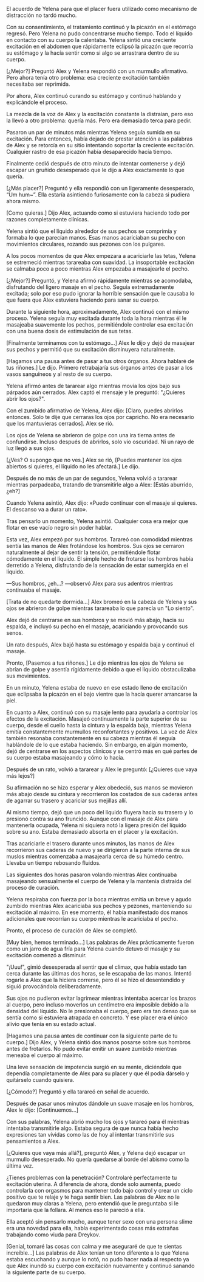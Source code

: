 
El acuerdo de Yelena para que el placer fuera utilizado como mecanismo de distracción no tardó mucho.

Con su consentimiento, el tratamiento continuó y la picazón en el estómago regresó. Pero Yelena no pudo concentrarse mucho tiempo. Todo el líquido en contacto con su cuerpo la calentaba. Yelena sintió una creciente excitación en el abdomen que rápidamente eclipsó la picazón que recorría su estómago y la hacía sentir como si algo se arrastrara dentro de su cuerpo.

[¿Mejor?] Preguntó Alex y Yelena respondió con un murmullo afirmativo. Pero ahora tenía otro problema: esa creciente excitación también necesitaba ser reprimida.

Por ahora, Alex continuó curando su estómago y continuó hablando y explicándole el proceso.

La mezcla de la voz de Alex y la excitación constante la distraían, pero eso la llevó a otro problema: quería más. Pero era demasiado terca para pedir.

Pasaron un par de minutos más mientras Yelena seguía sumida en su excitación. Para entonces, había dejado de prestar atención a las palabras de Alex y se retorcía en su sitio intentando soportar la creciente excitación. Cualquier rastro de esa picazón había desaparecido hacía tiempo.

Finalmente cedió después de otro minuto de intentar contenerse y dejó escapar un gruñido desesperado que le dijo a Alex exactamente lo que quería.

[¿Más placer?] Preguntó y ella respondió con un ligeramente desesperado, “Um hum~”. Ella estaría asintiendo furiosamente con la cabeza si pudiera ahora mismo.

[Como quieras.] Dijo Alex, actuando como si estuviera haciendo todo por razones completamente clínicas.

Yelena sintió que el líquido alrededor de sus pechos se comprimía y formaba lo que parecían manos. Esas manos acariciaban su pecho con movimientos circulares, rozando sus pezones con los pulgares.

A los pocos momentos de que Alex empezara a acariciarle las tetas, Yelena se estremeció mientras tarareaba con suavidad. La insoportable excitación se calmaba poco a poco mientras Alex empezaba a masajearle el pecho.

[¿Mejor?] Preguntó, y Yelena afirmó rápidamente mientras se acomodaba, disfrutando del ligero masaje en el pecho. Seguía extremadamente excitada; solo por eso pudo ignorar la horrible sensación que le causaba lo que fuera que Alex estuviera haciendo para sanar su cuerpo.

Durante la siguiente hora, aproximadamente, Alex continuó con el mismo proceso. Yelena seguía muy excitada durante toda la hora mientras él le masajeaba suavemente los pechos, permitiéndole controlar esa excitación con una buena dosis de estimulación de sus tetas.

[Finalmente terminamos con tu estómago…] Alex le dijo y dejó de masajear sus pechos y permitió que su excitación disminuyera naturalmente.

[Hagamos una pausa antes de pasar a tus otros órganos. Ahora hablaré de tus riñones.] Le dijo. Primero retrabajaría sus órganos antes de pasar a los vasos sanguíneos y al resto de su cuerpo.

Yelena afirmó antes de tararear algo mientras movía los ojos bajo sus párpados aún cerrados. Alex captó el mensaje y le preguntó: "¿Quieres abrir los ojos?".

Con el zumbido afirmativo de Yelena, Alex dijo: [Claro, puedes abrirlos entonces. Solo te dije que cerraras los ojos por capricho. No era necesario que los mantuvieras cerrados]. Alex se rió.

Los ojos de Yelena se abrieron de golpe con una ira tierna antes de confundirse. Incluso después de abrirlos, solo vio oscuridad. Ni un rayo de luz llegó a sus ojos.

[¿Ves? O supongo que no ves.] Alex se rió, [Puedes mantener los ojos abiertos si quieres, el líquido no les afectará.] Le dijo.

Después de no más de un par de segundos, Yelena volvió a tararear mientras parpadeaba, tratando de transmitirle algo a Alex: [Estás aburrido, ¿eh?]

Cuando Yelena asintió, Alex dijo: «Puedo continuar con el masaje si quieres. El descanso va a durar un rato».

Tras pensarlo un momento, Yelena asintió. Cualquier cosa era mejor que flotar en ese vacío negro sin poder hablar.

Esta vez, Alex empezó por sus hombros. Tarareó con comodidad mientras sentía las manos de Alex frotándose los hombros. Sus ojos se cerraron naturalmente al dejar de sentir la tensión, permitiéndole flotar cómodamente en el líquido. El simple hecho de frotarse los hombros había derretido a Yelena, disfrutando de la sensación de estar sumergida en el líquido.

—Sus hombros, ¿eh…? —observó Alex para sus adentros mientras continuaba el masaje.

[Trata de no quedarte dormida…] Alex bromeó en la cabeza de Yelena y sus ojos se abrieron de golpe mientras tarareaba lo que parecía un "Lo siento".

Alex dejó de centrarse en sus hombros y se movió más abajo, hacia su espalda, e incluyó su pecho en el masaje, acariciando y provocando sus senos.

Un rato después, Alex bajó hasta su estómago y espalda baja y continuó el masaje.

Pronto, [Pasemos a tus riñones.] Le dijo mientras los ojos de Yelena se abrían de golpe y asentía rígidamente debido a que el líquido obstaculizaba sus movimientos.

En un minuto, Yelena estaba de nuevo en ese estado lleno de excitación que eclipsaba la picazón en el bajo vientre que la hacía querer arrancarse la piel.

En cuanto a Alex, continuó con su masaje lento para ayudarla a controlar los efectos de la excitación. Masajeó continuamente la parte superior de su cuerpo, desde el cuello hasta la cintura y la espalda baja, mientras Yelena emitía constantemente murmullos reconfortantes y positivos. La voz de Alex también resonaba constantemente en su cabeza mientras él seguía hablándole de lo que estaba haciendo. Sin embargo, en algún momento, dejó de centrarse en los aspectos clínicos y se centró más en qué partes de su cuerpo estaba masajeando y cómo lo hacía.

Después de un rato, volvió a tararear y Alex le preguntó: [¿Quieres que vaya más lejos?]

Su afirmación no se hizo esperar y Alex obedeció, sus manos se movieron más abajo desde su cintura y recorrieron los costados de sus caderas antes de agarrar su trasero y acariciar sus mejillas allí.

Al mismo tiempo, dejó que un poco del líquido fluyera hacia su trasero y lo presionó contra su ano fruncido. Aunque con el masaje de Alex para mantenerla ocupada, Yelena ni siquiera notó la ligera presión del líquido sobre su ano. Estaba demasiado absorta en el placer y la excitación.

Tras acariciarle el trasero durante unos minutos, las manos de Alex recorrieron sus caderas de nuevo y se dirigieron a la parte interna de sus muslos mientras comenzaba a masajearla cerca de su húmedo centro. Llevaba un tiempo rebosando fluidos.

Las siguientes dos horas pasaron volando mientras Alex continuaba masajeando sensualmente el cuerpo de Yelena y la mantenía distraída del proceso de curación.

Yelena respiraba con fuerza por la boca mientras emitía un breve y agudo zumbido mientras Alex acariciaba sus pechos y pezones, manteniendo su excitación al máximo. En ese momento, él había manifestado dos manos adicionales que recorrían su cuerpo mientras le acariciaba el pecho.

Pronto, el proceso de curación de Alex se completó.

[Muy bien, hemos terminado…] Las palabras de Alex prácticamente fueron como un jarro de agua fría para Yelena cuando detuvo el masaje y su excitación comenzó a disminuir.

"¡Uuu!", gimió desesperada al sentir que el clímax, que había estado tan cerca durante las últimas dos horas, se le escapaba de las manos. Intentó rogarle a Alex que la hiciera correrse, pero él se hizo el desentendido y siguió provocándola deliberadamente.

Sus ojos no pudieron evitar lagrimear mientras intentaba acercar los brazos al cuerpo, pero incluso moverlos un centímetro era imposible debido a la densidad del líquido. No le presionaba el cuerpo, pero era tan denso que se sentía como si estuviera atrapada en concreto. Y ese placer era el único alivio que tenía en su estado actual.

[Hagamos una pausa antes de continuar con la siguiente parte de tu cuerpo.] Dijo Alex, y Yelena sintió dos manos posarse sobre sus hombros antes de frotarlos. No pudo evitar emitir un suave zumbido mientras meneaba el cuerpo al máximo.

Una leve sensación de impotencia surgió en su mente, diciéndole que dependía completamente de Alex para su placer y que él podía dárselo y quitárselo cuando quisiera.

[¿Cómodo?] Preguntó y ella tarareó en señal de acuerdo.

Después de pasar unos minutos dándole un suave masaje en los hombros, Alex le dijo: [Continuemos…]

Con sus palabras, Yelena abrió mucho los ojos y tarareó para él mientras intentaba transmitirle algo. Estaba segura de que nunca había hecho expresiones tan vívidas como las de hoy al intentar transmitirle sus pensamientos a Alex.

[¿Quieres que vaya más allá?], preguntó Alex, y Yelena dejó escapar un murmullo desesperado. No quería quedarse al borde del abismo como la última vez.

¿Tienes problemas con la penetración? Controlaré perfectamente tu excitación uterina. A diferencia de ahora, donde solo aumenta, puedo controlarla con orgasmos para mantener todo bajo control y crear un ciclo positivo que te relaje y te haga sentir bien. Las palabras de Alex no le quedaron muy claras a Yelena, pero entendió que le preguntaba si le importaría que la follara. Al menos eso le pareció a ella.

Ella aceptó sin pensarlo mucho, aunque tener sexo con una persona slime era una novedad para ella, había experimentado cosas más extrañas trabajando como viuda para Dreykov.

[Genial, tomaré las cosas con calma y me aseguraré de que te sientas increíble...] Las palabras de Alex tenían un tono diferente a lo que Yelena estaba escuchando y aunque lo notó, no pudo hacer nada al respecto ya que Alex inundó su cuerpo con excitación nuevamente y continuó sanando la siguiente parte de su cuerpo.

